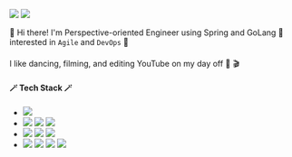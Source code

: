 [<img src="https://img.shields.io/badge/Tech Blog-black?style=flat-square&logo=GitHub&logoColor=white" />](https://medium.com/@itsinil)
[<img src="https://img.shields.io/badge/itsinil@gmail.com-blue?style=flat-square&logo=Gmail&logoColor=white" />](itsinil@gmail.com)

🙌  Hi there! I'm Perspective-oriented Engineer using Spring and GoLang 👊<br>
interested in `Agile` and `DevOps` 💖
#### 


I like dancing, filming, and editing YouTube on my day off 🕺 🎬


#### 🪄 Tech Stack  🪄

-  <img src="https://img.shields.io/badge/blockchain-121D33?style=flat-square&logo=blockchaindotcom&logoColor=white">
- <img src="https://img.shields.io/badge/Golang-black?style=flat-square&logo=go&logoColor=white"> <img src="https://img.shields.io/badge/Java-007396?style=flat-square&logo=Java&logoColor=white"> <img src="https://img.shields.io/badge/Spring Boot-brightgreen?style=flat-square&logo=Spring&logoColor=white"> 
- <img src="https://img.shields.io/badge/javascript-F7DF1E?style=flat-square&logo=javascript&logoColor=white">  <img src="https://img.shields.io/badge/typescript-3178C6?style=flat-square&logo=typescript&logoColor=white"> <img src="https://img.shields.io/badge/nextjs-000000?style=flat-square&logo=nextdotjs&logoColor=white">
- <img src="https://img.shields.io/badge/kubernetes-326CE5?style=flat-square&logo=kubernetes&logoColor=white"> <img src="https://img.shields.io/badge/Elastic Stack-005571?style=flat-square&logo=Elastic Stack&logoColor=white"> <img src="https://img.shields.io/badge/Prometheus-E6522C?style=flat-square&logo=Prometheus&logoColor=white"> <img src="https://img.shields.io/badge/Grafana-F46800?style=flat-square&logo=Grafana&logoColor=white">



















<!---
gocheat/gocheat is a ✨ special ✨ repository because its `README.md` (this file) appears on your GitHub profile.
You can click the Preview link to take a look at your changes.
--->
